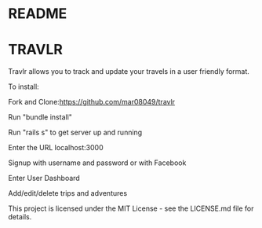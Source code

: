 # README

# TRAVLR

Travlr allows you to track and update your travels in a user friendly format.

To install:

Fork and Clone:https://github.com/mar08049/travlr

Run "bundle install"

Run "rails s" to get server up and running

Enter the URL localhost:3000

Signup with username and password or with Facebook

Enter User Dashboard

Add/edit/delete trips and adventures

This project is licensed under the MIT License - see the LICENSE.md file for details.
